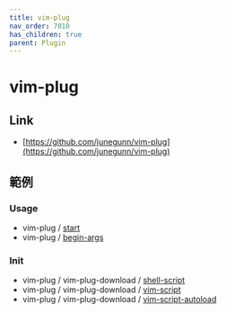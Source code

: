 ```yaml
---
title: vim-plug
nav_order: 7010
has_children: true
parent: Plugin
---
```


# vim-plug


## Link

* [https://github.com/junegunn/vim-plug](https://github.com/junegunn/vim-plug)


## 範例


### Usage

* vim-plug / [start](https://github.com/samwhelp/note-about-vim/tree/gh-pages/_demo/adjustment/plugin/vim-plug/start)
* vim-plug / [begin-args](https://github.com/samwhelp/note-about-vim/tree/gh-pages/_demo/adjustment/plugin/vim-plug/begin-args)


### Init


* vim-plug / vim-plug-download / [shell-script](https://github.com/samwhelp/note-about-vim/tree/gh-pages/_demo/adjustment/plugin/vim-plug/vim-plug-download/shell-script)
* vim-plug / vim-plug-download / [vim-script](https://github.com/samwhelp/note-about-vim/tree/gh-pages/_demo/adjustment/plugin/vim-plug/vim-plug-download/vim-script)
* vim-plug / vim-plug-download / [vim-script-autoload](https://github.com/samwhelp/note-about-vim/tree/gh-pages/_demo/adjustment/plugin/vim-plug/vim-plug-download/vim-script-autoload)
